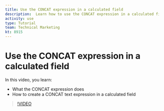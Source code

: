 ```yaml
---
title: Use the CONCAT expression in a calculated field
description:  Learn how to use the CONCAT expression in a calculated field in Adobe [!DNL Workfront].
activity: use
type: Tutorial
team: Technical Marketing
kt: 8915
---
```

# Use the CONCAT expression in a calculated field

In this video, you learn:

* What the CONCAT expression does
* How to create a CONCAT text expression in a calculated field

>[!VIDEO](https://video.tv.adobe.com/v/335178/?quality=12)
